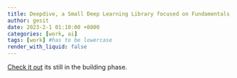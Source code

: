```yaml
---
title: Deepdive, a Small Deep Learning Library focused on Fundamentals 
author: gesit
date: 2023-2-1 01:10:00 +0800
categories: [work, ai]
tags: [work] #has to be lowercase
render_with_liquid: false
---
```


[Check it out](https://github.com/entropicemergence/deepdive) its still in the building phase.




















